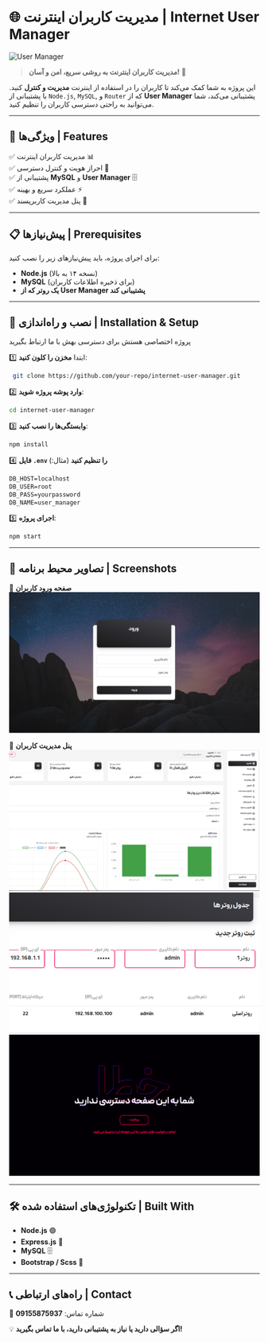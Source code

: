 # 🌐 مدیریت کاربران اینترنت | Internet User Manager

![User Manager](https://via.placeholder.com/800x300.png?text=Internet+User+Manager)

> **مدیریت کاربران اینترنت به روشی سریع، امن و آسان!** 🚀

این پروژه به شما کمک می‌کند تا کاربران را در استفاده از اینترنت **مدیریت و کنترل** کنید. با پشتیبانی از `Node.js`, `MySQL`, و `Router` که از **User Manager** پشتیبانی می‌کند، شما می‌توانید به راحتی دسترسی کاربران را تنظیم کنید.

---

## 🚀 ویژگی‌ها | Features
✅ مدیریت کاربران اینترنت 📊  
✅ احراز هویت و کنترل دسترسی 🔐  
✅ پشتیبانی از **MySQL** و **User Manager** 🗄️  
✅ عملکرد سریع و بهینه ⚡  
✅ پنل مدیریت کاربرپسند 🎨  

---

## 📋 پیش‌نیازها | Prerequisites

برای اجرای پروژه، باید پیش‌نیازهای زیر را نصب کنید:

- **Node.js** (نسخه ۱۴ به بالا)
- **MySQL** (برای ذخیره اطلاعات کاربران)
- **یک روتر که از User Manager پشتیبانی کند**

---

## 🔧 نصب و راه‌اندازی | Installation & Setup

پروژه اختصاصی هستش برای دسترسی بهش با ما ارتباط بگیرید 


1️⃣ ابتدا **مخزن را کلون کنید**:
```sh
 git clone https://github.com/your-repo/internet-user-manager.git
```

2️⃣ **وارد پوشه پروژه شوید**:
```sh
cd internet-user-manager
```

3️⃣ **وابستگی‌ها را نصب کنید**:
```sh
npm install
```

4️⃣ **فایل `.env` را تنظیم کنید** (مثال:)
```env
DB_HOST=localhost
DB_USER=root
DB_PASS=yourpassword
DB_NAME=user_manager
```

5️⃣ **اجرای پروژه**:
```sh
npm start
```

---

## 📸 تصاویر محیط برنامه | Screenshots

🔹 **صفحه ورود کاربران**  
![Login](https://github.com/amili-code/routerInterface/blob/main/public/assets/img/tout/1.png)

🔹 **پنل مدیریت کاربران**  
![Dashboard](https://github.com/amili-code/routerInterface/blob/main/public/assets/img/tout/2.png)
![Dashboard](https://github.com/amili-code/routerInterface/blob/main/public/assets/img/tout/3.png)
![Dashboard](https://github.com/amili-code/routerInterface/blob/main/public/assets/img/tout/4.png)

---

## 🛠 تکنولوژی‌های استفاده شده | Built With
- **Node.js** 🟢
- **Express.js** 🚀
- **MySQL** 🗄️
- **Bootstrap / Scss** 🎨

---

## 📞 راه‌های ارتباطی | Contact
📱 شماره تماس: **09155875937**  

💡 **اگر سؤالی دارید یا نیاز به پشتیبانی دارید، با ما تماس بگیرید!**


